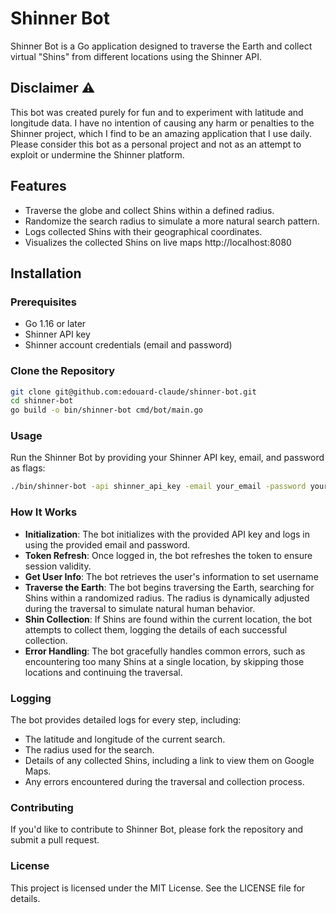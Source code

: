 # Shinner Bot

Shinner Bot is a Go application designed to traverse the Earth and collect
virtual "Shins" from different locations using the Shinner API.

## Disclaimer ⚠️

This bot was created purely for fun and to experiment with latitude and
longitude data. I have no intention of causing any harm or penalties to the
Shinner project, which I find to be an amazing application that I use daily.
Please consider this bot as a personal project and not as an attempt to exploit
or undermine the Shinner platform.

## Features

- Traverse the globe and collect Shins within a defined radius.
- Randomize the search radius to simulate a more natural search pattern.
- Logs collected Shins with their geographical coordinates.
- Visualizes the collected Shins on live maps http://localhost:8080

## Installation

### Prerequisites

- Go 1.16 or later
- Shinner API key
- Shinner account credentials (email and password)

### Clone the Repository

```bash
git clone git@github.com:edouard-claude/shinner-bot.git
cd shinner-bot
go build -o bin/shinner-bot cmd/bot/main.go
```

### Usage

Run the Shinner Bot by providing your Shinner API key, email, and password as
flags:

```bash
./bin/shinner-bot -api shinner_api_key -email your_email -password your_password
```

### How It Works

- **Initialization**: The bot initializes with the provided API key and logs in
  using the provided email and password.
- **Token Refresh**: Once logged in, the bot refreshes the token to ensure
  session validity.
- **Get User Info**: The bot retrieves the user's information to set username
- **Traverse the Earth**: The bot begins traversing the Earth, searching for
  Shins within a randomized radius. The radius is dynamically adjusted during
  the traversal to simulate natural human behavior.
- **Shin Collection**: If Shins are found within the current location, the bot
  attempts to collect them, logging the details of each successful collection.
- **Error Handling**: The bot gracefully handles common errors, such as
  encountering too many Shins at a single location, by skipping those locations
  and continuing the traversal.

### Logging

The bot provides detailed logs for every step, including:

- The latitude and longitude of the current search.
- The radius used for the search.
- Details of any collected Shins, including a link to view them on Google Maps.
- Any errors encountered during the traversal and collection process.

### Contributing

If you'd like to contribute to Shinner Bot, please fork the repository and
submit a pull request.

### License

This project is licensed under the MIT License. See the LICENSE file for
details.

